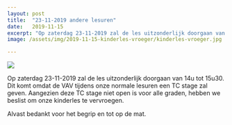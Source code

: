 ```yaml
---
layout: post
title:  "23-11-2019 andere lesuren"
date:   2019-11-15
excerpt: "Op zaterdag 23-11-2019 zal de les uitzonderlijk doorgaan van 14u tot 15u30."
image: /assets/img/2019-11-15-kinderles-vroeger/kinderles-vroeger.jpg

---
```

<div class="container">
    <div class="row">
        <div class="col-md-4">
            <img class="img-fluid mx-auto" src="{{'/assets/img/2019-11-15-kinderles-vroeger/kinderles-vroeger.jpg' | absoluteurl}}">
        </div>
        <div class="col-md-8">
            <p>
               Op zaterdag 23-11-2019 zal de les uitzonderlijk doorgaan van 14u tot 15u30. Dit komt omdat de VAV tijdens onze normale lesuren een TC stage zal geven. Aangezien deze TC stage niet open is voor alle graden, hebben we beslist om onze kinderles te vervroegen.
            </p>
            <p>
                Alvast bedankt voor het begrip en tot op de mat.
            </p>
        </div>
    </div>
</div>

